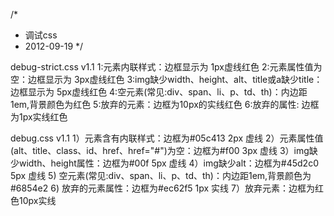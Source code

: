 /*
 * 调试css
 * 2012-09-19
*/

debug-strict.css v1.1
   1:元素内联样式：边框显示为 1px虚线红色 
   2:元素属性值为空：边框显示为 3px虚线红色 
   3:img缺少width、height、alt、title或a缺少title：边框显示为 5px虚线红色
   4:空元素(常见:div、span、li、p、td、th)：内边距1em,背景颜色为红色
   5:放弃的元素：边框为10px的实线红色
   6:放弃的属性: 边框为1px实线红色
   
debug.css v1.1
   1）元素含有内联样式：边框为#05c413 2px 虚线
   2）元素属性值(alt、title、class、id、href、href="#")为空：边框为#f00 3px 虚线
   3）img缺少width、height属性：边框为#00f 5px 虚线
   4）img缺少alt：边框为#45d2c0 5px 虚线
   5) 空元素(常见:div、span、li、p、td、th)：内边距1em,背景颜色为#6854e2
   6) 放弃的元素属性：边框为#ec62f5 1px 实线
   7）放弃元素：边框为红色10px实线